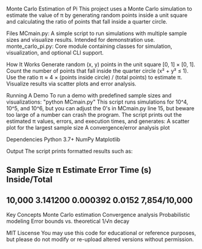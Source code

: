 Monte Carlo Estimation of Pi
This project uses a Monte Carlo simulation to estimate the value of π by generating random points inside a unit square and calculating the ratio of points that fall inside a quarter circle.

Files
  MCmain.py: A simple script to run simulations with multiple sample sizes and visualize results. Intended for demonstration use.
  monte_carlo_pi.py: Core module containing classes for simulation, visualization, and optional CLI support.

How It Works
  Generate random (x, y) points in the unit square [0, 1] × [0, 1].
  Count the number of points that fall inside the quarter circle (x² + y² ≤ 1).
  Use the ratio π ≈ 4 × (points inside circle) / (total points) to estimate π.
  Visualize results via scatter plots and error analysis.

Running A Demo
  To run a demo with predefined sample sizes and visualizations:
  "python MCmain.py"
  This script runs simulations for 10^4, 10^5, and 10^6, but you can adjust the 0's in MCmain.py line 15, but beware too large of a number can crash the program. The script prints out the estimated π values, errors, and execution times, and generates:
  A scatter plot for the largest sample size
  A convergence/error analysis plot

Dependencies
  Python 3.7+
  NumPy
  Matplotlib

Output
  The script prints formatted results such as:

  Sample Size   π Estimate    Error        Time (s)   Inside/Total
  -----------------------------------------------------------------
  10,000        3.141200      0.000392     0.0152     7,854/10,000
  -----------------------------------------------------------------

Key Concepts
  Monte Carlo estimation
  Convergence analysis
  Probabilistic modeling
  Error bounds vs. theoretical 1/√n decay

MIT Liscense
You may use this code for educational or reference purposes, but please do not modify or re-upload altered versions without permission.
